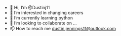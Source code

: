 - 👋 Hi, I’m @Dustinj11
- 👀 I’m interested in changing careers
- 🌱 I’m currently learning python 
- 💞️ I’m looking to collaborate on ...
- 📫 How to reach me dustin.jennings11@outlook.com

<!---
Dustinj11/Dustinj11 is a ✨ special ✨ repository because its `README.md` (this file) appears on your GitHub profile.
You can click the Preview link to take a look at your changes.
--->

